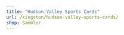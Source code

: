 ```yaml
---
title: "Hudson Valley Sports Cards"
url: /kingston/hudson-valley-sports-cards/
shop: Sammler
---
```

